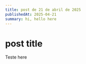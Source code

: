 ```yaml
---
title: post de 21 de abril de 2025
publishedAt: 2025-04-21
summary: hi, hello here
---
```


# post title

Teste here